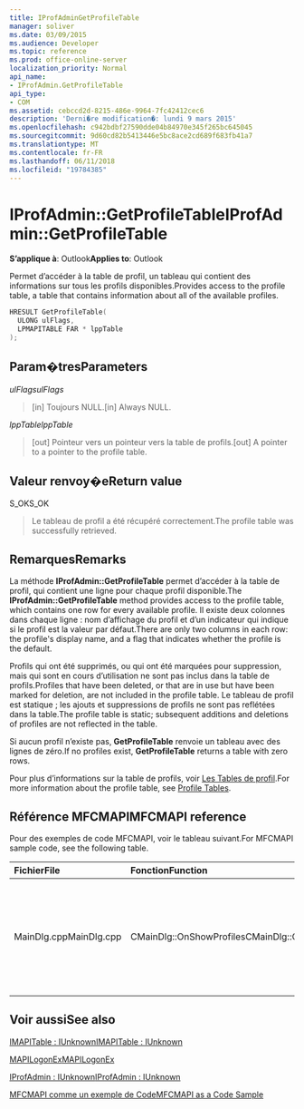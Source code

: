 ```yaml
---
title: IProfAdminGetProfileTable
manager: soliver
ms.date: 03/09/2015
ms.audience: Developer
ms.topic: reference
ms.prod: office-online-server
localization_priority: Normal
api_name:
- IProfAdmin.GetProfileTable
api_type:
- COM
ms.assetid: cebccd2d-8215-486e-9964-7fc42412cec6
description: 'Derni�re modification�: lundi 9 mars 2015'
ms.openlocfilehash: c942bdbf27590dde04b84970e345f265bc645045
ms.sourcegitcommit: 9d60cd82b5413446e5bc8ace2cd689f683fb41a7
ms.translationtype: MT
ms.contentlocale: fr-FR
ms.lasthandoff: 06/11/2018
ms.locfileid: "19784385"
---
```

# <a name="iprofadmingetprofiletable"></a><span data-ttu-id="15db4-103">IProfAdmin::GetProfileTable</span><span class="sxs-lookup"><span data-stu-id="15db4-103">IProfAdmin::GetProfileTable</span></span>

  
  
<span data-ttu-id="15db4-104">**S’applique à**: Outlook</span><span class="sxs-lookup"><span data-stu-id="15db4-104">**Applies to**: Outlook</span></span> 
  
<span data-ttu-id="15db4-105">Permet d’accéder à la table de profil, un tableau qui contient des informations sur tous les profils disponibles.</span><span class="sxs-lookup"><span data-stu-id="15db4-105">Provides access to the profile table, a table that contains information about all of the available profiles.</span></span>
  
```cpp
HRESULT GetProfileTable(
  ULONG ulFlags,
  LPMAPITABLE FAR * lppTable
);
```

## <a name="parameters"></a><span data-ttu-id="15db4-106">Param�tres</span><span class="sxs-lookup"><span data-stu-id="15db4-106">Parameters</span></span>

 <span data-ttu-id="15db4-107">_ulFlags_</span><span class="sxs-lookup"><span data-stu-id="15db4-107">_ulFlags_</span></span>
  
> <span data-ttu-id="15db4-108">[in] Toujours NULL.</span><span class="sxs-lookup"><span data-stu-id="15db4-108">[in] Always NULL.</span></span>
    
 <span data-ttu-id="15db4-109">_lppTable_</span><span class="sxs-lookup"><span data-stu-id="15db4-109">_lppTable_</span></span>
  
> <span data-ttu-id="15db4-110">[out] Pointeur vers un pointeur vers la table de profils.</span><span class="sxs-lookup"><span data-stu-id="15db4-110">[out] A pointer to a pointer to the profile table.</span></span>
    
## <a name="return-value"></a><span data-ttu-id="15db4-111">Valeur renvoy�e</span><span class="sxs-lookup"><span data-stu-id="15db4-111">Return value</span></span>

<span data-ttu-id="15db4-112">S_OK</span><span class="sxs-lookup"><span data-stu-id="15db4-112">S_OK</span></span> 
  
> <span data-ttu-id="15db4-113">Le tableau de profil a été récupéré correctement.</span><span class="sxs-lookup"><span data-stu-id="15db4-113">The profile table was successfully retrieved.</span></span>
    
## <a name="remarks"></a><span data-ttu-id="15db4-114">Remarques</span><span class="sxs-lookup"><span data-stu-id="15db4-114">Remarks</span></span>

<span data-ttu-id="15db4-115">La méthode **IProfAdmin::GetProfileTable** permet d’accéder à la table de profil, qui contient une ligne pour chaque profil disponible.</span><span class="sxs-lookup"><span data-stu-id="15db4-115">The **IProfAdmin::GetProfileTable** method provides access to the profile table, which contains one row for every available profile.</span></span> <span data-ttu-id="15db4-116">Il existe deux colonnes dans chaque ligne : nom d’affichage du profil et d’un indicateur qui indique si le profil est la valeur par défaut.</span><span class="sxs-lookup"><span data-stu-id="15db4-116">There are only two columns in each row: the profile's display name, and a flag that indicates whether the profile is the default.</span></span> 
  
<span data-ttu-id="15db4-117">Profils qui ont été supprimés, ou qui ont été marquées pour suppression, mais qui sont en cours d’utilisation ne sont pas inclus dans la table de profils.</span><span class="sxs-lookup"><span data-stu-id="15db4-117">Profiles that have been deleted, or that are in use but have been marked for deletion, are not included in the profile table.</span></span> <span data-ttu-id="15db4-118">Le tableau de profil est statique ; les ajouts et suppressions de profils ne sont pas reflétées dans la table.</span><span class="sxs-lookup"><span data-stu-id="15db4-118">The profile table is static; subsequent additions and deletions of profiles are not reflected in the table.</span></span> 
  
<span data-ttu-id="15db4-119">Si aucun profil n’existe pas, **GetProfileTable** renvoie un tableau avec des lignes de zéro.</span><span class="sxs-lookup"><span data-stu-id="15db4-119">If no profiles exist, **GetProfileTable** returns a table with zero rows.</span></span> 
  
<span data-ttu-id="15db4-120">Pour plus d’informations sur la table de profils, voir [Les Tables de profil](profile-tables.md).</span><span class="sxs-lookup"><span data-stu-id="15db4-120">For more information about the profile table, see [Profile Tables](profile-tables.md).</span></span> 
  
## <a name="mfcmapi-reference"></a><span data-ttu-id="15db4-121">Référence MFCMAPI</span><span class="sxs-lookup"><span data-stu-id="15db4-121">MFCMAPI reference</span></span>

<span data-ttu-id="15db4-122">Pour des exemples de code MFCMAPI, voir le tableau suivant.</span><span class="sxs-lookup"><span data-stu-id="15db4-122">For MFCMAPI sample code, see the following table.</span></span>
  
|<span data-ttu-id="15db4-123">**Fichier**</span><span class="sxs-lookup"><span data-stu-id="15db4-123">**File**</span></span>|<span data-ttu-id="15db4-124">**Fonction**</span><span class="sxs-lookup"><span data-stu-id="15db4-124">**Function**</span></span>|<span data-ttu-id="15db4-125">**Commentaire**</span><span class="sxs-lookup"><span data-stu-id="15db4-125">**Comment**</span></span>|
|:-----|:-----|:-----|
|<span data-ttu-id="15db4-126">MainDlg.cpp</span><span class="sxs-lookup"><span data-stu-id="15db4-126">MainDlg.cpp</span></span>  <br/> |<span data-ttu-id="15db4-127">CMainDlg::OnShowProfiles</span><span class="sxs-lookup"><span data-stu-id="15db4-127">CMainDlg::OnShowProfiles</span></span>  <br/> |<span data-ttu-id="15db4-128">MFCMAPI utilise la méthode **IProfAdmin::GetProfileTable** pour obtenir le tableau de profil à afficher dans une boîte de dialogue.</span><span class="sxs-lookup"><span data-stu-id="15db4-128">MFCMAPI uses the **IProfAdmin::GetProfileTable** method to get the profile table to display in a new dialog box.</span></span>  <br/> |
   
## <a name="see-also"></a><span data-ttu-id="15db4-129">Voir aussi</span><span class="sxs-lookup"><span data-stu-id="15db4-129">See also</span></span>



[<span data-ttu-id="15db4-130">IMAPITable : IUnknown</span><span class="sxs-lookup"><span data-stu-id="15db4-130">IMAPITable : IUnknown</span></span>](imapitableiunknown.md)
  
[<span data-ttu-id="15db4-131">MAPILogonEx</span><span class="sxs-lookup"><span data-stu-id="15db4-131">MAPILogonEx</span></span>](mapilogonex.md)
  
[<span data-ttu-id="15db4-132">IProfAdmin : IUnknown</span><span class="sxs-lookup"><span data-stu-id="15db4-132">IProfAdmin : IUnknown</span></span>](iprofadminiunknown.md)


[<span data-ttu-id="15db4-133">MFCMAPI comme un exemple de Code</span><span class="sxs-lookup"><span data-stu-id="15db4-133">MFCMAPI as a Code Sample</span></span>](mfcmapi-as-a-code-sample.md)

